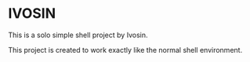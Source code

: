 # IVOSIN

This is a solo simple shell project by Ivosin.

This project is created to work exactly like the normal shell environment.
